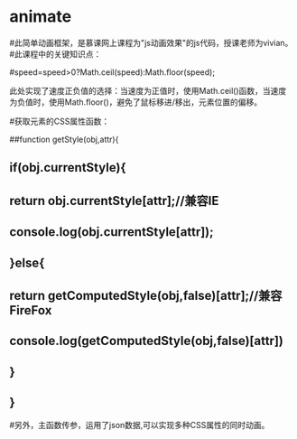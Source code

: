 # animate
#此简单动画框架，是慕课网上课程为"js动画效果"的js代码，授课老师为vivian。
#此课程中的关键知识点：

#speed=speed>0?Math.ceil(speed):Math.floor(speed);

此处实现了速度正负值的选择：当速度为正值时，使用Math.ceil()函数，当速度为负值时，使用Math.floor()，避免了鼠标移进/移出，元素位置的偏移。

#获取元素的CSS属性函数：

##function getStyle(obj,attr){
##		if(obj.currentStyle){
##			return obj.currentStyle[attr];//兼容IE
##			console.log(obj.currentStyle[attr]);
##		}else{
##			return getComputedStyle(obj,false)[attr];//兼容FireFox
##			console.log(getComputedStyle(obj,false)[attr])
##		}
##	}
	
#另外，主函数传参，运用了json数据,可以实现多种CSS属性的同时动画。
